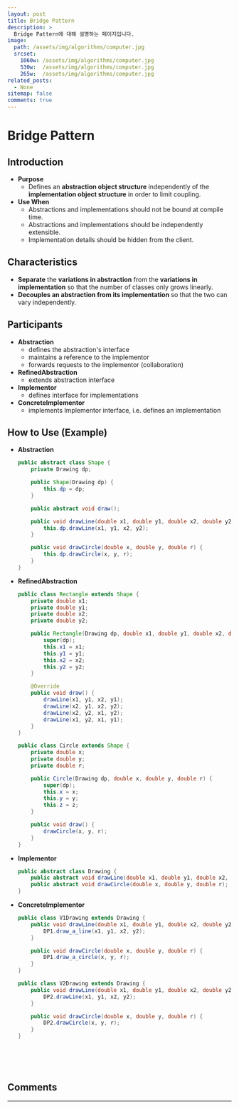 ```yaml
---
layout: post
title: Bridge Pattern
description: >
  Bridge Pattern에 대해 설명하는 페이지입니다.
image: 
  path: /assets/img/algorithms/computer.jpg
  srcset:
    1060w: /assets/img/algorithms/computer.jpg
    530w:  /assets/img/algorithms/computer.jpg
    265w:  /assets/img/algorithms/computer.jpg
related_posts:
  - None
sitemap: false
comments: true
---
```


# Bridge Pattern

## Introduction
- **Purpose**
  - Defines an **abstraction object structure** independently of the **implementation object structure** in order to limit coupling.
- **Use When**
  - Abstractions and implementations should not be bound at compile time.
  - Abstractions and implementations should be independently extensible.
  - Implementation details should be hidden from the client.

## Characteristics
- **Separate** the **variations in abstraction** from the **variations in implementation** so that the number of classes only grows linearly.
- **Decouples an abstraction from its implementation** so that the two can vary independently.

## Participants
- **Abstraction**
  - defines the abstraction's interface
  - maintains a reference to the implementor
  - forwards requests to the implementor (collaboration)
- **RefinedAbstraction**
  - extends abstraction interface
- **Implementor**
  - defines interface for implementations
- **ConcreteImplementor**
  - implements Implementor interface, i.e. defines an implementation

## How to Use (Example)
- **Abstraction**
  ```java
  public abstract class Shape {
      private Drawing dp;

      public Shape(Drawing dp) {
          this.dp = dp;
      }

      public abstract void draw();

      public void drawLine(double x1, double y1, double x2, double y2) {
          this.dp.drawLine(x1, y1, x2, y2);
      }

      public void drawCircle(double x, double y, double r) {
          this.dp.drawCircle(x, y, r);
      }
  }
  ```
- **RefinedAbstraction**
  ```java
  public class Rectangle extends Shape {
      private double x1;
      private double y1;
      private double x2;
      private double y2;
  
      public Rectangle(Drawing dp, double x1, double y1, double x2, double y2) {
          super(dp);
          this.x1 = x1;
          this.y1 = y1;
          this.x2 = x2;
          this.y2 = y2;
      }

      @Override
      public void draw() {
          drawLine(x1, y1, x2, y1);
          drawLine(x2, y1, x2, y2);
          drawLine(x2, y2, x1, y2);
          drawLine(x1, y2, x1, y1);
      }
  }
  ```
  ```java
  public class Circle extends Shape {
      private double x;
      private double y;
      private double r;

      public Circle(Drawing dp, double x, double y, double r) {
          super(dp);
          this.x = x;
          this.y = y;
          this.z = z;
      }

      public void draw() {
          drawCircle(x, y, r);
      }
  }
  ```
- **Implementor**
  ```java
  public abstract class Drawing {
      public abstract void drawLine(double x1, double y1, double x2, double y2);
      public abstract void drawCircle(double x, double y, double r);
  }
  ```
- **ConcreteImplementor**
  ```java
  public class V1Drawing extends Drawing {
      public void drawLine(double x1, double y1, double x2, double y2) {
          DP1.draw_a_line(x1, y1, x2, y2);
      }

      public void drawCircle(double x, double y, double r) {
          DP1.draw_a_circle(x, y, r);
      }
  }
  ```
  ```java
  public class V2Drawing extends Drawing {
      public void drawLine(double x1, double y1, double x2, double y2) {
          DP2.drawLine(x1, y1, x2, y2);
      }

      public void drawCircle(double x, double y, double r) {
          DP2.drawCircle(x, y, r);
      }
  }
  ```

<br />
<br />
<br />

## Comments
<hr />
<script
  src="https://utteranc.es/client.js"
  repo="HyunJinNo/HyunJinNo.github.io"
  issue-term="pathname"
  theme="github-light"
  crossorigin="anonymous"
  async
></script>